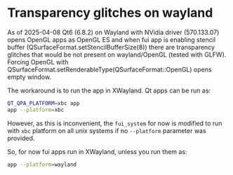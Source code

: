 # Transparency glitches on wayland

As of 2025-04-08 Qt6 (6.8.2) on Wayland with NVidia driver (570.133.07)
opens OpenGL apps as OpenGL ES and when fui app is enabling stencil buffer
(QSurfaceFormat.setStencilBufferSize(8)) there are transparency glitches
that would be not present on wayland/OpenGL (tested with GLFW).
Forcing OpenGL with QSurfaceFormat.setRenderableType(QSurfaceFormat::OpenGL)
opens empty window.

The workaround is to run the app in XWayland. Qt apps can be run as:

``` sh
QT_QPA_PLATFORM=xbc app
app --platform=xbc
```

However, as this is inconvenient, the `fui_system` for now is modified
to run with `xbc` platform on all unix systems if no `--platform` parameter was provided.

So, for now fui apps run in XWayland, unless you run them as:

``` sh
app --platform=wayland
```
